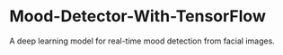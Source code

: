 # Mood-Detector-With-TensorFlow
A deep learning model for real-time mood detection from facial images.
